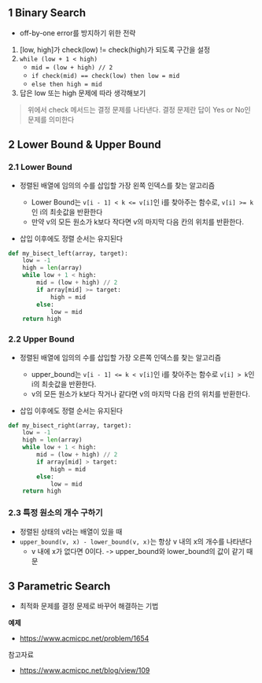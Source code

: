 ## 1 Binary Search

* off-by-one error를 방지하기 위한 전략

1. [low, high]가 check(low) != check(high)가 되도록 구간을 설정
2. `while (low + 1 < high)`
   * `mid = (low + high) // 2`
   * `if check(mid) == check(low) then low = mid`
   * `else then high = mid`
3. 답은 low 또는 high 문제에 따라 생각해보기

> 위에서 check 메서드는 결정 문제를 나타낸다. 결정 문제란 답이 Yes or No인 문제를 의미한다



## 2 Lower Bound & Upper Bound



### 2.1 Lower Bound

* 정렬된 배열에 임의의 수를 삽입할 가장 왼쪽 인덱스를 찾는 알고리즘
  * Lower Bound는 `v[i - 1] < k <= v[i]`인 i를 찾아주는 함수로, `v[i] >= k`인 i의 최솟값을 반환한다
  * 만약 v의 모든 원소가 k보다 작다면 v의 마지막 다음 칸의 위치를 반환한다.

* 삽입 이후에도 정렬 순서는 유지된다

```python
def my_bisect_left(array, target):
    low = -1
    high = len(array)
    while low + 1 < high:
        mid = (low + high) // 2
        if array[mid] >= target:
            high = mid
        else:
            low = mid
    return high
```



### 2.2 Upper Bound

* 정렬된 배열에 임의의 수를 삽입할 가장 오른쪽 인덱스를 찾는 알고리즘
  * upper_bound는 `v[i - 1] <= k < v[i]`인 i를 찾아주는 함수로 `v[i] > k`인 i의 최솟값을 반환한다.
  * v의 모든 원소가 k보다 작거나 같다면 v의 마지막 다음 칸의 위치를 반환한다.

* 삽입 이후에도 정렬 순서는 유지된다

```python
def my_bisect_right(array, target):
    low = -1
    high = len(array)
    while low + 1 < high:
        mid = (low + high) // 2
        if array[mid] > target:
            high = mid
        else:
            low = mid
    return high
```



### 2.3 특정 원소의 개수 구하기

- 정렬된 상태의 v라는 배열이 있을 때
- `upper_bound(v, x) - lower_bound(v, x)`는 항상 v 내의 x의 개수를 나타낸다
  - v 내에 x가 없다면 0이다. -> upper_bound와 lower_bound의 값이 같기 때문



## 3 Parametric Search

* 최적화 문제를 결정 문제로 바꾸어 해결하는 기법



**예제**

* https://www.acmicpc.net/problem/1654



참고자료

* https://www.acmicpc.net/blog/view/109